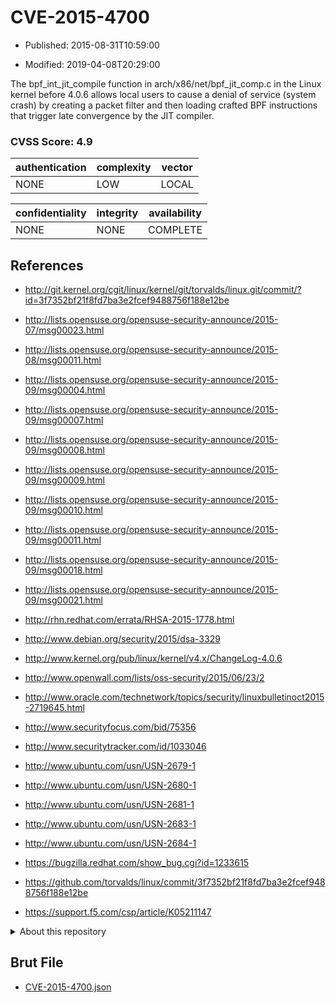 # CVE-2015-4700

- Published: 2015-08-31T10:59:00

- Modified: 2019-04-08T20:29:00

The bpf_int_jit_compile function in arch/x86/net/bpf_jit_comp.c in the Linux kernel before 4.0.6 allows local users to cause a denial of service (system crash) by creating a packet filter and then loading crafted BPF instructions that trigger late convergence by the JIT compiler.

### CVSS Score: **4.9**

| authentication | complexity | vector |
| --- | --- | --- |
| NONE | LOW | LOCAL |

| confidentiality | integrity | availability |
| --- | --- | --- |
| NONE | NONE | COMPLETE |

## References

* http://git.kernel.org/cgit/linux/kernel/git/torvalds/linux.git/commit/?id=3f7352bf21f8fd7ba3e2fcef9488756f188e12be

* http://lists.opensuse.org/opensuse-security-announce/2015-07/msg00023.html

* http://lists.opensuse.org/opensuse-security-announce/2015-08/msg00011.html

* http://lists.opensuse.org/opensuse-security-announce/2015-09/msg00004.html

* http://lists.opensuse.org/opensuse-security-announce/2015-09/msg00007.html

* http://lists.opensuse.org/opensuse-security-announce/2015-09/msg00008.html

* http://lists.opensuse.org/opensuse-security-announce/2015-09/msg00009.html

* http://lists.opensuse.org/opensuse-security-announce/2015-09/msg00010.html

* http://lists.opensuse.org/opensuse-security-announce/2015-09/msg00011.html

* http://lists.opensuse.org/opensuse-security-announce/2015-09/msg00018.html

* http://lists.opensuse.org/opensuse-security-announce/2015-09/msg00021.html

* http://rhn.redhat.com/errata/RHSA-2015-1778.html

* http://www.debian.org/security/2015/dsa-3329

* http://www.kernel.org/pub/linux/kernel/v4.x/ChangeLog-4.0.6

* http://www.openwall.com/lists/oss-security/2015/06/23/2

* http://www.oracle.com/technetwork/topics/security/linuxbulletinoct2015-2719645.html

* http://www.securityfocus.com/bid/75356

* http://www.securitytracker.com/id/1033046

* http://www.ubuntu.com/usn/USN-2679-1

* http://www.ubuntu.com/usn/USN-2680-1

* http://www.ubuntu.com/usn/USN-2681-1

* http://www.ubuntu.com/usn/USN-2683-1

* http://www.ubuntu.com/usn/USN-2684-1

* https://bugzilla.redhat.com/show_bug.cgi?id=1233615

* https://github.com/torvalds/linux/commit/3f7352bf21f8fd7ba3e2fcef9488756f188e12be

* https://support.f5.com/csp/article/K05211147

<details>
<summary>About this repository</summary> 

  This repository is part of the project [Live Hack CVE](https://github.com/Live-Hack-CVE). Main website can be found [www.live-hack.org](https://www.live-hack.org) 
  
  Made by [Sn0wAlice](https://github.com/Sn0wAlice) for the people that care about security and need to have a feed of the latest CVEs. Hope you enjoy it, don't forget to star the repo and follow me on [Twitter](https://twitter.com/Sn0wAlice) and [Github](https://github.com/Sn0wAlice). And that is my [personnal website](https://www.alice-snow.me/)

  - [Home Page](https://github.com/Live-Hack-CVE)
  - [Framework](https://github.com/Live-Hack-CVE/cve-framework)
  - [CVE database](https://github.com/Live-Hack-CVE/full_database)
  - [Changelog](https://github.com/Live-Hack-CVE/Changelog)
</details>

## Brut File

* [CVE-2015-4700.json](https://raw.githubusercontent.com/Live-Hack-CVE/full_database/main/cves/2015/CVE-2015-4700.json)

